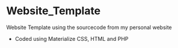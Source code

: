 # Website_Template
Website Template using the sourcecode from my personal website
- Coded using Materialize CSS, HTML and PHP
